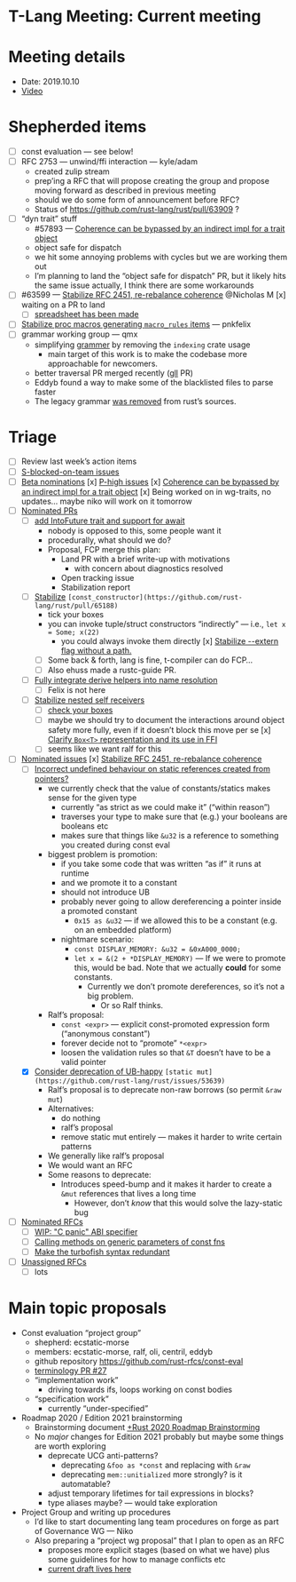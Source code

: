 # T-Lang Meeting: Current meeting

# Meeting details
- Date: 2019.10.10
- [Video](https://youtu.be/QvE9-zce5_4)

# Shepherded items
* [ ] const evaluation — see below!
* [ ] RFC 2753 — unwind/ffi interaction — kyle/adam
    - created zulip stream
    - prep’ing a RFC that will propose creating the group and propose moving forward as described in previous meeting
    - should we do some form of announcement before RFC?
    - Status of https://github.com/rust-lang/rust/pull/63909 ?
* [ ] “dyn trait” stuff
    - #57893 [](https://github.com/rust-lang/rust/issues/57893)— [Coherence can be bypassed by an indirect impl for a trait object](https://github.com/rust-lang/rust/issues/57893)
    - object safe for dispatch
    - we hit some annoying problems with cycles but we are working them out
    - I’m planning to land the “object safe for dispatch” PR, but it likely hits the same issue actually, I think there are some workarounds
* [ ] #63599 [](https://github.com/rust-lang/rust/issues/63599)— [Stabilize RFC 2451, re-rebalance coherence](https://github.com/rust-lang/rust/issues/63599) @Nicholas M
    [x] waiting on a PR to land
    * [ ] [spreadsheet has been made](https://docs.google.com/spreadsheets/d/1WlroTEXE6qxxGvEOhICkUpqguYZP9YOZEvnmEtSNtM0/edit?usp=sharing)
* [ ] [Stabilize proc macros generating `macro_rules` items](https://github.com/rust-lang/rust/pull/64035) [](https://github.com/rust-lang/rust/pull/64035)— pnkfelix
* [ ] grammar working group — qmx
    - simplifying [grammer](https://github.com/LykenSol/grammer) by removing the `indexing` crate usage
        - main target of this work is to make the codebase more approachable for newcomers.
    - better traversal PR merged recently ([gll](https://github.com/rust-lang/gll/pull/137) PR)
    - Eddyb found a way to make some of the blacklisted files to parse faster
    - The legacy grammar [was removed](https://github.com/rust-lang/rust/pull/64896) from rust’s sources.
# Triage
* [ ] Review last week’s action items
* [ ] [S-blocked-on-team issues](https://github.com/rust-lang/rust/issues?q=is%3Aopen+is%3Aissue+label%3AS-waiting-on-team)
* [ ] [Beta nominations](https://github.com/rust-lang/rust/issues?utf8=%E2%9C%93&q=is%3Aopen+is%3Aissue+label%3Abeta-nominated+label%3AT-lang)
[x] [P-high issues](https://github.com/rust-lang/rust/issues?utf8=%E2%9C%93&q=is%3Aopen+is%3Aissue+label%3AP-high+label%3AT-lang)
    [x] [Coherence can be bypassed by an indirect impl for a trait object](https://github.com/rust-lang/rust/issues/57893)
        [x] Being worked on in wg-traits, no updates… maybe niko will work on it tomorrow
* [ ] [Nominated PRs](https://github.com/rust-lang/rust/pulls?q=is%3Aopen+is%3Apr+label%3AI-nominated+label%3AT-lang)
    * [ ] [add IntoFuture trait and support for await](https://github.com/rust-lang/rust/pull/65244)
        - nobody is opposed to this, some people want it
        - procedurally, what should we do?
        - Proposal, FCP merge this plan:
            - Land PR with a brief write-up with motivations
                - with concern about diagnostics resolved
            - Open tracking issue
            - Stabilization report
    * [ ] [Stabilize](https://github.com/rust-lang/rust/pull/65188) `[const_constructor](https://github.com/rust-lang/rust/pull/65188)`
        - tick your boxes
        - you can invoke tuple/struct constructors “indirectly” — i.e., `let x = Some; x(22)`
            - you could always invoke them directly
    [x] [Stabilize --extern flag without a path.](https://github.com/rust-lang/rust/pull/64882)
        * [ ] Some back & forth, lang is fine, t-compiler can do FCP…
        * [ ] Also ehuss made a rustc-guide PR.
    * [ ] [Fully integrate derive helpers into name resolution](https://github.com/rust-lang/rust/pull/64694)
        * [ ] Felix is not here
    * [ ] [Stabilize nested self receivers](https://github.com/rust-lang/rust/pull/64325)
        * [ ] [check your boxes](https://github.com/rust-lang/rust/pull/64325#issuecomment-539720551)
        * [ ] maybe we should try to document the interactions around object safety more fully, even if it doesn’t block this move per se
    [x] [Clarify `Box<T>` representation and its use in FFI](https://github.com/rust-lang/rust/pull/62514)
        * [ ] seems like we want ralf for this
* [ ] [Nominated issues](https://github.com/rust-lang/rust/issues?utf8=%E2%9C%93&q=is%3Aopen+is%3Aissue+label%3AI-nominated+label%3AT-lang+)
    [x] [Stabilize RFC 2451, re-rebalance coherence](https://github.com/rust-lang/rust/issues/63599)
    * [ ] [Incorrect undefined behaviour on static references created from pointers?](https://github.com/rust-lang/rust/issues/63197)
        - we currently check that the value of constants/statics makes sense for the given type
            - currently “as strict as we could make it” (“within reason”)
            - traverses your type to make sure that (e.g.) your booleans are booleans etc
            - makes sure that things like `&u32` is a reference to something you created during const eval
        - biggest problem is promotion:
            - if you take some code that was written “as if” it runs at runtime
            - and we promote it to a constant
            - should not introduce UB
            - probably never going to allow dereferencing a pointer inside a promoted constant
                - `0x15 as &u32` — if we allowed this to be a constant (e.g. on an embedded platform)
            - nightmare scenario:
                - `const DISPLAY_MEMORY: &u32 = &0xA000_0000;`
                - `let x = &(2 + *DISPLAY_MEMORY)` — If we were to promote this, would be bad. Note that we actually **could** for some constants.
                    - Currently we don’t promote dereferences, so it’s not a big problem.
                        - Or so Ralf thinks.
        - Ralf’s proposal:
            - `const <expr>` — explicit const-promoted expression form (“anonymous constant”)
            - forever decide not to “promote” `*<expr>` 
            - loosen the validation rules so that `&T` doesn’t have to be a valid pointer
    * [x] [Consider deprecation of UB-happy](https://github.com/rust-lang/rust/issues/53639) `[static mut](https://github.com/rust-lang/rust/issues/53639)`
        - Ralf’s proposal is to deprecate non-raw borrows (so permit `&raw mut`)
        - Alternatives: 
            - do nothing
            - ralf’s proposal
            - remove static mut entirely — makes it harder to write certain patterns
        - We generally like ralf’s proposal
        - We would want an RFC
        - Some reasons to deprecate:
            - Introduces speed-bump and it makes it harder to create a `&mut` references that lives a long time
                - However, don’t *know* that this would solve the lazy-static bug
* [ ] [Nominated RFCs](https://github.com/rust-lang/rfcs/pulls?q=is%3Aopen+is%3Apr+label%3AI-nominated+label%3AT-lang)
    * [ ] [WIP: "C panic" ABI specifier](https://github.com/rust-lang/rfcs/pull/2753)
    * [ ] [Calling methods on generic parameters of const fns](https://github.com/rust-lang/rfcs/pull/2632)
    * [ ] [Make the turbofish syntax redundant](https://github.com/rust-lang/rfcs/pull/2544)
* [ ] [Unassigned RFCs](https://github.com/rust-lang/rfcs/pulls?q=is%3Aopen+is%3Apr+no%3Aassignee+label%3AT-lang)
    * [ ] lots

# Main topic proposals

- Const evaluation “project group”
    - shepherd: ecstatic-morse
    - members: ecstatic-morse, ralf, oli, centril, eddyb
    - github repository https://github.com/rust-rfcs/const-eval
    - [terminology PR #27](https://github.com/rust-rfcs/const-eval/pull/27)
    - “implementation work”
        - driving towards ifs, loops working on const bodies
    - “specification work”
        - currently “under-specified”
- Roadmap 2020 / Edition 2021 brainstorming
    - Brainstorming document [+Rust 2020 Roadmap Brainstorming](https://paper.dropbox.com/doc/Rust-2020-Roadmap-Brainstorming-4avmt0xchsAtMSIuos0Pp) 
    - No *major* changes for Edition 2021 probably but maybe some things are worth exploring
        - deprecate UCG anti-patterns?
            - deprecating `&foo as *const` and replacing with `&raw`
            - deprecating `mem::unitialized` more strongly? is it automatable?
        - adjust temporary lifetimes for tail expressions in blocks?
        - type aliases maybe? — would take exploration
- Project Group and writing up procedures
    - I’d like to start documenting lang team procedures on forge as part of Governance WG — Niko
    - Also preparing a “project wg proposal” that I plan to open as an RFC
        - proposes more explicit stages (based on what we have) plus some guidelines for how to manage conflicts etc
        - [current draft lives here](https://hackmd.io/8vSubgF5QYa3h-W15EHfLg)

